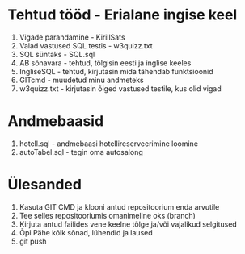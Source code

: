 # Tehtud tööd - Erialane ingise keel
1. Vigade parandamine - KirillSats
2. Valad vastused SQL testis - w3quizz.txt
3. SQL süntaks - SQL.sql
4. AB sõnavara - tehtud, tõlgisin eesti ja inglise keeles
5. IngliseSQL - tehtud, kirjutasin mida tähendab funktsioonid
6. GITcmd - muudetud minu andmeteks
7. w3quizz.txt - kirjutasin õiged vastused testile, kus olid vigad


# Andmebaasid 
1. hotell.sql - andmebaasi hotellireserveerimine loomine
2. autoTabel.sql - tegin oma autosalong




# Ülesanded

1. Kasuta GIT CMD ja klooni antud repositoorium enda arvutile
2. Tee selles repositooriumis omanimeline oks (branch)
3. Kirjuta antud failides vene keelne tõlge ja/või vajalikud selgitused
4. Õpi Pähe kõik sõnad, lühendid ja laused
5. git push
